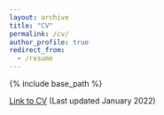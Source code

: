 ```yaml
---
layout: archive
title: "CV"
permalink: /cv/
author_profile: true
redirect_from:
  - /resume
---
```


{% include base_path %}

[Link to CV](https://squareRoot3.github.io/files/CV.pdf) (Last updated January 2022)
